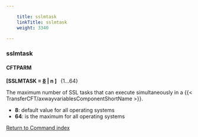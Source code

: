 ```yaml
---

    title: sslmtask
    linkTitle: sslmtask
    weight: 3340

---
```

<span id="sslmtask"></span>

### sslmtask

#### CFTPARM

****\[SSLMTASK = <u>8</u> | n \]  <span style="font-weight: normal;"> {1...64}</span>****

The maximum number of SSL tasks that can execute simultaneously in a
{{< TransferCFT/axwayvariablesComponentShortName  >}}.

- <span style="font-weight: bold;">****8****</span>:
    default value for all operating systems
- <span style="font-weight: bold;">****64****</span>:
    is the maximum for all operating systems

[Return to Command index](../../)
